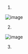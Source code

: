 1.
![image](https://github.com/LawsonSchwantz/Writeups/assets/74954683/dee42697-4562-4730-9aa2-7a049254a00b)

2.
![image](https://github.com/LawsonSchwantz/Writeups/assets/74954683/3cf4a592-3223-4bee-97b7-606722736c03)

3.


























